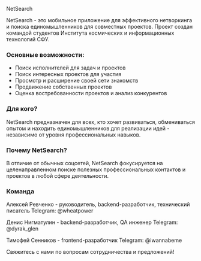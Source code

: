 NetSearch

NetSearch - это мобильное приложение для эффективного нетворкинга и поиска единомышленников для совместных проектов. Проект создан командой студентов Института космических и информационных технологий СФУ.

### Основные возможности:
 - Поиск исполнителей для задач и проектов
 - Поиск интересных проектов для участия
 - Просмотр и расширение своей сети знакомств
 - Продвижение собственных проектов
 - Оценка востребованности проектов и анализ конкурентов

### Для кого?
NetSearch предназначен для всех, кто хочет развиваться, обмениваться опытом и находить единомышленников для реализации идей - независимо от уровня профессиональных навыков.

### Почему NetSearch?
В отличие от обычных соцсетей, NetSearch фокусируется на целенаправленном поиске полезных профессиональных контактов и проектов в любой сфере деятельности.

### Команда
Алексей Ревченко - руководитель, backend-разработчик, технический писатель
Telegram: @wheatpower

Денис Нигматулин - backend-разработчик, QA инженер
Telegram: @dyrak_glen

Тимофей Сенников - frontend-разработчик
Telegram: @iwannabeme

Свяжитесь с нами по вопросам сотрудничества и предложений!
